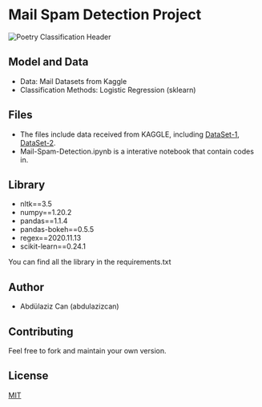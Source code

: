 # Mail Spam Detection Project

![Poetry Classification Header](https://i.resmim.net/i/68747470733a2f2f696d616765732d7769786d702d6564333061383662386334636138383737373335393463322e7769786d702e636f6d2f662f30356466386363322d343431332d346137632d393363372d6462663739393162313861372f6464787a3568342d613834.jpg)

## Model and Data

-   Data: Mail Datasets from Kaggle
-   Classification Methods: Logistic Regression (sklearn)

## Files
- The files include data received from KAGGLE, including [DataSet-1](https://www.kaggle.com/venky73/spam-mails-dataset), [DataSet-2](https://www.kaggle.com/balakishan77/spam-or-ham-email-classification).
- Mail-Spam-Detection.ipynb is a interative notebook that contain codes in. 

## Library
- nltk==3.5
- numpy==1.20.2
- pandas==1.1.4
- pandas-bokeh==0.5.5
- regex==2020.11.13
- scikit-learn==0.24.1

You can find all the library in the requirements.txt

## Author 

- Abdülaziz Can (abdulazizcan)

## Contributing

Feel free to fork and maintain your own version.

## License

[MIT](https://opensource.org/licenses/MIT)


